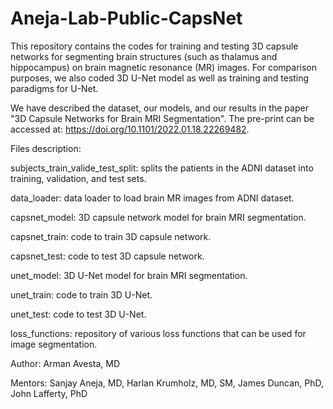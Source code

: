 # Aneja-Lab-Public-CapsNet

This repository contains the codes for training and testing 3D capsule networks for segmenting brain structures (such as thalamus and hippocampus)
on brain magnetic resonance (MR) images. For comparison purposes, we also coded 3D U-Net model as well as training and testing paradigms for U-Net. 

We have described the dataset, our models, and our results in the paper "3D Capsule Networks for Brain MRI Segmentation". The pre-print can be accessed at:
https://doi.org/10.1101/2022.01.18.22269482.


Files description:

subjects_train_valide_test_split: splits the patients in the ADNI dataset into training, validation, and test sets.

data_loader: data loader to load brain MR images from ADNI dataset.

capsnet_model: 3D capsule network model for brain MRI segmentation.

capsnet_train: code to train 3D capsule network.

capsnet_test: code to test 3D capsule network.

unet_model: 3D U-Net model for brain MRI segmentation.

unet_train: code to train 3D U-Net.

unet_test: code to test 3D U-Net.

loss_functions: repository of various loss functions that can be used for image segmentation. 



Author:
Arman Avesta, MD

Mentors:
Sanjay Aneja, MD,
Harlan Krumholz, MD, SM, 
James Duncan, PhD,
John Lafferty, PhD
